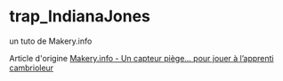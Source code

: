 # trap_IndianaJones
un tuto de Makery.info

Article d'origine [Makery.info - Un capteur piège… pour jouer à l’apprenti cambrioleur](http://www.makery.info/2016/07/12/un-capteur-piege-pour-jouer-a-lapprenti-cambrioleur/)
